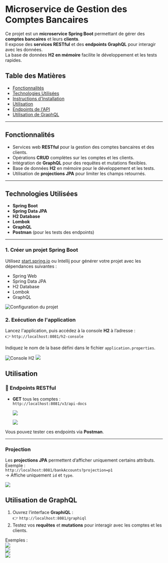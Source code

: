 # Microservice de Gestion des Comptes Bancaires

Ce projet est un **microservice Spring Boot** permettant de gérer des **comptes bancaires** et leurs **clients**.  
Il expose des **services RESTful** et des **endpoints GraphQL** pour interagir avec les données.  
La base de données **H2 en mémoire** facilite le développement et les tests rapides.

## Table des Matières
- [Fonctionnalités](#fonctionnalités)
- [Technologies Utilisées](#technologies-utilisées)
- [Instructions d'Installation](#instructions-dinstallation)
- [Utilisation](#utilisation)
- [Endpoints de l'API](#endpoints-de-lapi)
- [Utilisation de GraphQL](#utilisation-de-graphql)

---

## Fonctionnalités
- Services web **RESTful** pour la gestion des comptes bancaires et des clients.
- Opérations **CRUD** complètes sur les comptes et les clients.
- Intégration de **GraphQL** pour des requêtes et mutations flexibles.
- Base de données **H2** en mémoire pour le développement et les tests.
- Utilisation de **projections JPA** pour limiter les champs retournés.

---

## Technologies Utilisées
- **Spring Boot**
- **Spring Data JPA**
- **H2 Database**
- **Lombok**
- **GraphQL**
- **Postman** (pour les tests des endpoints)

---

### 1. Créer un projet Spring Boot
Utilisez [start.spring.io](https://start.spring.io/) ou Intellij pour générer votre projet avec les dépendances suivantes :
- Spring Web
- Spring Data JPA
- H2 Database
- Lombok
- GraphQL  

![Configuration du projet](./screens/img.png)

### 2. Exécution de l'application
Lancez l'application, puis accédez à la console **H2** à l’adresse :  
👉 `http://localhost:8081/h2-console`

Indiquez le nom de la base défini dans le fichier `application.properties`.

![Console H2](./screens/img_1.png)
![](./screens/img_2.png)

## Utilisation

### 🔹 Endpoints RESTful
- **GET** tous les comptes :  
  `http://localhost:8081/v3/api-docs`  


  ![](./screens/img_3.png)

  ![](./screens/img_4.png)

Vous pouvez tester ces endpoints via **Postman**.

---
### Projection
Les **projections JPA** permettent d’afficher uniquement certains attributs.  
Exemple :  
`http://localhost:8081/bankAccounts?projection=p1`  
→ Affiche uniquement `id` et `type`.

![](./screens/img_5.png)

## Utilisation de GraphQL
1. Ouvrez l’interface **GraphiQL** :  
   👉 `http://localhost:8081/graphiql`
2. Testez vos **requêtes** et **mutations** pour interagir avec les comptes et les clients.

Exemples :  
![](./screens/img_6.png)  
![](./screens/img_7.png)  
![](./screens/img_8.png)




